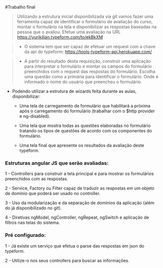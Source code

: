 #Trabalho final


> Utilizando a estrutura inicial disponibilizada via git vamos fazer uma ferramenta capaz de identificar o formulário de avaliação do curso, montar o formulário na tela e disponibilizar as respostas baseadas na pessoa que o avaliou. Efetue uma avaliação na URL https://yurikilian.typeform.com/to/ekBkXM

> - O sistema tem que ser capaz de efetuar um request com a chave da api do typeform: https://tools-typeform-api.herokuapp.com/

> - A partir do resultado desta requisição, construir uma aplicação para interpretar o formulário e montar os campos do formulário preenchidos com o request das respostas do formulário. 
Escolha uma questão como a primária para identificar o formulário. Onde é informado o nome do usuário que preencheu o formulário.


- Podendo utilizar a estrutura de wizards feita durante as aulas, disponibilizar:
	
	- Uma tela de carregamento de formulário que habilitará a próxima  após o carregamento do formulário (trabalhar com o $http provider e ng-disabled).
	
	- Uma tela que mostra todas as questões elaboradas no formulário tratando os tipos de questões de acordo com os componentes do formulário.
	
	- Uma tela final que apresente os resultados da avaliação deste typeform.


### Estruturas angular JS que serão avaliadas:

1 - Controllers para construir a tela principal e para mostrar os formulários preenchidos com as respostas.
	
2 - Service, Factory ou Filter capaz de traduzir as respostas em um objeto de domínio que poderá ser usado no controller.
	
3 - Uso da modularização e da separação de domínios da aplicação (além do já disponibilizado no git).

4 - Diretivas ngModel, ngController, ngRepeat, ngSwitch e aplicação de filtros nas telas do sistema.

### Pré configurado:
1 -  Já existe um serviço que efetua o parse das respostas em json do typeform.

2 - Utilize-o nos seus controllers para buscar as informações.
